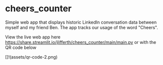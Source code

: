 # cheers_counter
Simple web app that displays historic LinkedIn conversation data between myself and my friend Ben. The app tracks our usage of the word "Cheers".

View the live web app here https://share.streamlit.io/jlifferth/cheers_counter/main/main.py or with the QR code below

[]!(assets/qr-code-2.png)
